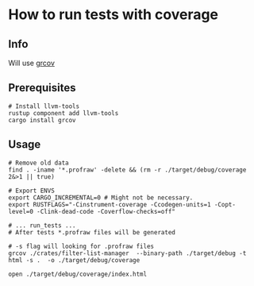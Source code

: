 # How to run tests with coverage

## Info

Will use [grcov](https://github.com/mozilla/grcov)

## Prerequisites

```shell
# Install llvm-tools
rustup component add llvm-tools
cargo install grcov
```

## Usage

```shell
# Remove old data
find . -iname '*.profraw' -delete && (rm -r ./target/debug/coverage 2&>1 || true)

# Export ENVS
export CARGO_INCREMENTAL=0 # Might not be necessary.
export RUSTFLAGS="-Cinstrument-coverage -Ccodegen-units=1 -Copt-level=0 -Clink-dead-code -Coverflow-checks=off"

# ... run_tests ...
# After tests *.profraw files will be generated

# -s flag will looking for .profraw files
grcov ./crates/filter-list-manager  --binary-path ./target/debug -t html -s .  -o ./target/debug/coverage

open ./target/debug/coverage/index.html
```
